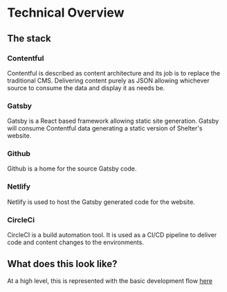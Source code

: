 # Technical Overview

## The stack

### Contentful

Contentful is described as content architecture and its job is to replace the traditional CMS. Delivering content purely as JSON allowing whichever source to consume the data and display it as needs be.

### Gatsby

Gatsby is a React based framework allowing static site generation. Gatsby will consume Contentful data generating a static version of Shelter's website.

### Github

Github is a home for the source Gatsby code.

### Netlify

Netlify is used to host the Gatsby generated code for the website.

### CircleCi

CircleCI is a build automation tool. It is used as a CI/CD pipeline to deliver code and content changes to the environments.

## What does this look like?

At a high level, this is represented with the basic development flow [here](assets/shelter-highlevel-workflow.jpg)